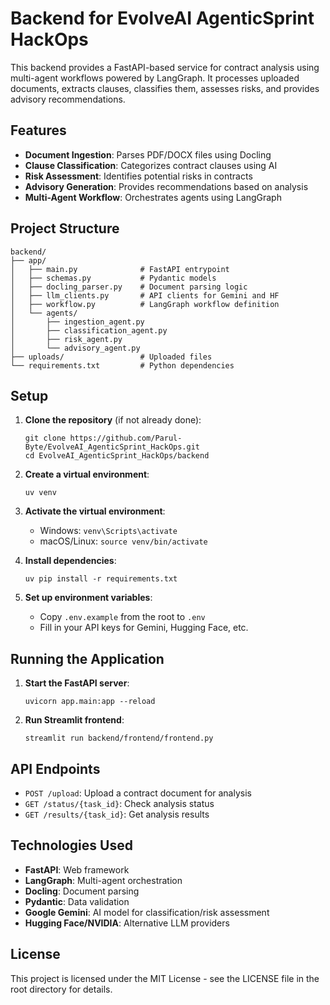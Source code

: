 # Backend for EvolveAI AgenticSprint HackOps

This backend provides a FastAPI-based service for contract analysis using multi-agent workflows powered by LangGraph. It processes uploaded documents, extracts clauses, classifies them, assesses risks, and provides advisory recommendations.

## Features

- **Document Ingestion**: Parses PDF/DOCX files using Docling
- **Clause Classification**: Categorizes contract clauses using AI
- **Risk Assessment**: Identifies potential risks in contracts
- **Advisory Generation**: Provides recommendations based on analysis
- **Multi-Agent Workflow**: Orchestrates agents using LangGraph

## Project Structure

```
backend/
├── app/
│   ├── main.py              # FastAPI entrypoint
│   ├── schemas.py           # Pydantic models
│   ├── docling_parser.py    # Document parsing logic
│   ├── llm_clients.py       # API clients for Gemini and HF
│   ├── workflow.py          # LangGraph workflow definition
│   └── agents/
│       ├── ingestion_agent.py
│       ├── classification_agent.py
│       ├── risk_agent.py
│       └── advisory_agent.py
├── uploads/                 # Uploaded files 
└── requirements.txt         # Python dependencies
```

## Setup

1. **Clone the repository** (if not already done):
   ```
   git clone https://github.com/Parul-Byte/EvolveAI_AgenticSprint_HackOps.git
   cd EvolveAI_AgenticSprint_HackOps/backend
   ```

2. **Create a virtual environment**:
   ```
   uv venv
   ```

3. **Activate the virtual environment**:
   - Windows: `venv\Scripts\activate`
   - macOS/Linux: `source venv/bin/activate`

4. **Install dependencies**:
   ```
   uv pip install -r requirements.txt
   ```

5. **Set up environment variables**:
   - Copy `.env.example` from the root to `.env`
   - Fill in your API keys for Gemini, Hugging Face, etc.

## Running the Application

1. **Start the FastAPI server**:
   ```
   uvicorn app.main:app --reload
   ```

2. **Run Streamlit frontend**:
   ```
   streamlit run backend/frontend/frontend.py
   ```
## API Endpoints

- `POST /upload`: Upload a contract document for analysis
- `GET /status/{task_id}`: Check analysis status
- `GET /results/{task_id}`: Get analysis results

## Technologies Used

- **FastAPI**: Web framework
- **LangGraph**: Multi-agent orchestration
- **Docling**: Document parsing
- **Pydantic**: Data validation
- **Google Gemini**: AI model for classification/risk assessment
- **Hugging Face/NVIDIA**: Alternative LLM providers

## License

This project is licensed under the MIT License - see the LICENSE file in the root directory for details.
